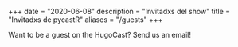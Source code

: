 +++
date = "2020-06-08"
description = "Invitadxs del show"
title = "Invitadxs de pycastR"
aliases = "/guests"
+++

Want to be a guest on the HugoCast? Send us an email!
